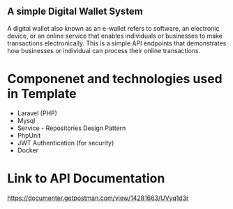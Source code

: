 ## A simple Digital Wallet System

A digital wallet also known as an e-wallet refers to software, an electronic device, or an online service that enables individuals or businesses to make transactions electronically. This is a simple API endpoints that demonstrates how businesses or individual can process their online transactions.

# Componenet and technologies used in Template 

- Laravel (PHP)
- Mysql
- Service - Repositories Design Pattern
- PhpUnit
- JWT Authentication (for security)
- Docker

# Link to API Documentation

https://documenter.getpostman.com/view/14281663/UVyq1d3r
